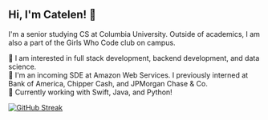 ## Hi, I'm Catelen! 👋
I'm a senior studying CS at Columbia University. Outside of academics, I am also a part of the Girls Who Code club on campus.

🌱 I am interested in full stack development, backend development, and data science.  
🔭 I'm an incoming SDE at Amazon Web Services. I previously interned at Bank of America, Chipper Cash, and JPMorgan Chase & Co.  
💬 Currently working with Swift, Java, and Python!

[![GitHub Streak](https://streak-stats.demolab.com/?user=catw101)](https://git.io/streak-stats)

<!--

Here are some ideas to get you started:

- 🔭 I’m currently working on ...
- 🌱 I’m currently learning ...
- 👯 I’m looking to collaborate on ...
- 🤔 I’m looking for help with ...
- 💬 Ask me about ...
- 📫 How to reach me: ...
- 😄 Pronouns: ...
- ⚡ Fun fact: ...
-->
